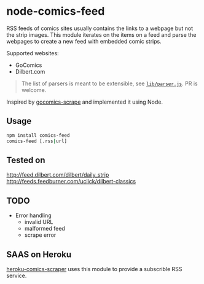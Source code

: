 # node-comics-feed

RSS feeds of comics sites usually contains the links to a webpage but not the strip images. This module iterates on the items on a feed and parse the webpages to create a new feed with embedded comic strips.

Supported websites:
* GoComics
* Dilbert.com
> The list of parsers is meant to be extensible, see [`lib/parser.js`](lib/parsers.js). PR is welcome.

Inspired by [gocomics-scrape](https://github.com/mihaip/gocomics-scrape) and implemented it using Node.

## Usage

```bash
npm install comics-feed
comics-feed [.rss|url]
```

## Tested on

http://feed.dilbert.com/dilbert/daily_strip  
http://feeds.feedburner.com/uclick/dilbert-classics

## TODO

- Error handling
  - invalid URL
  - malformed feed
  - scrape error

## SAAS on Heroku

[heroku-comics-scraper](leesei/heroku-comics-feed) uses this module to provide a subscrible RSS service.
